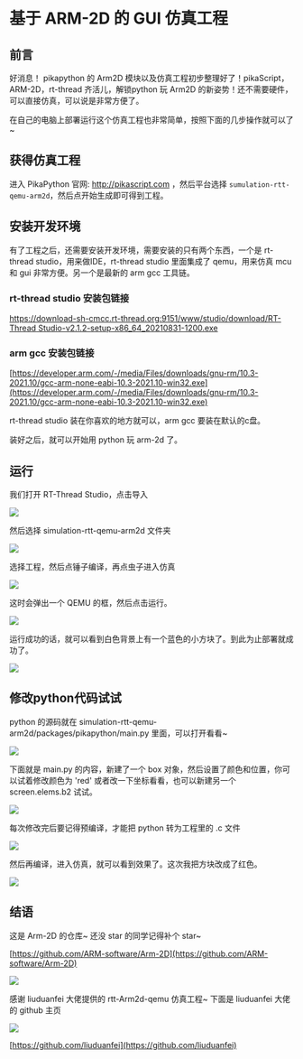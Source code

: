 # 基于 ARM-2D 的 GUI 仿真工程

## 前言


好消息！ pikapython 的 Arm2D 模块以及仿真工程初步整理好了！pikaScript，ARM-2D，rt-thread 齐活儿，解锁python 玩 Arm2D 的新姿势！还不需要硬件，可以直接仿真，可以说是非常方便了。


在自己的电脑上部署运行这个仿真工程也非常简单，按照下面的几步操作就可以了~
## 获得仿真工程

进入 PikaPython 官网: http://pikascript.com ，然后平台选择 `sumulation-rtt-qemu-arm2d`，然后点开始生成即可得到工程。

## 安装开发环境


有了工程之后，还需要安装开发环境，需要安装的只有两个东西，一个是 rt-thread studio，用来做IDE，rt-thread studio 里面集成了 qemu，用来仿真 mcu 和 gui 非常方便。另一个是最新的 arm gcc 工具链。


### rt-thread studio 安装包链接


[https://download-sh-cmcc.rt-thread.org:9151/www/studio/download/RT-Thread Studio-v2.1.2-setup-x86_64_20210831-1200.exe](https://download-sh-cmcc.rt-thread.org:9151/www/studio/download/RT-Thread%20Studio-v2.1.2-setup-x86_64_20210831-1200.exe)


### arm gcc 安装包链接


[https://developer.arm.com/-/media/Files/downloads/gnu-rm/10.3-2021.10/gcc-arm-none-eabi-10.3-2021.10-win32.exe](https://developer.arm.com/-/media/Files/downloads/gnu-rm/10.3-2021.10/gcc-arm-none-eabi-10.3-2021.10-win32.exe)


rt-thread studio 装在你喜欢的地方就可以，arm gcc 要装在默认的c盘。


装好之后，就可以开始用 python 玩 arm-2d 了。


## 运行


我们打开 RT-Thread Studio，点击导入


![](assets/139679061-2e3b2ea0-8e9a-44c9-9a0f-6f40d82a0208.png)


然后选择 simulation-rtt-qemu-arm2d 文件夹


![](assets/139679380-3a45f426-e575-4142-b5f1-76439c7efc38.png)


选择工程，然后点锤子编译，再点虫子进入仿真


![](assets/139679532-e19ed911-c7f4-4840-a5e3-f5b66905a62f.png)


这时会弹出一个 QEMU 的框，然后点击运行。


![](assets/139679756-cb099fc9-c3e9-4b76-9037-38392350530b.png)


运行成功的话，就可以看到白色背景上有一个蓝色的小方块了。到此为止部署就成功了。


![](assets/139679797-3ce8f253-beb9-480f-90ee-1844500a77ab.png)


## 修改python代码试试


python 的源码就在 simulation-rtt-qemu-arm2d/packages/pikapython/main.py 里面，可以打开看看~


![](assets/139679915-45d1362e-7066-4829-ae83-b4bbc5d0aaa0.png)


下面就是 main.py 的内容，新建了一个 box 对象，然后设置了颜色和位置，你可以试着修改颜色为 'red' 或者改一下坐标看看，也可以新建另一个 screen.elems.b2 试试。


![](assets/139680125-11ff47b3-e75e-47f4-8dd7-5b310c5be16c.png)


每次修改完后要记得预编译，才能把 python 转为工程里的 .c 文件


![](assets/139680376-b9681759-971a-43f7-9282-ee0e35a367a5.png)


然后再编译，进入仿真，就可以看到效果了。这次我把方块改成了红色。


![](assets/139680521-20f83ee3-2163-4649-ad23-ae73b77f482e.png)


## 结语


这是 Arm-2D 的仓库~ 还没 star 的同学记得补个 star~

[https://github.com/ARM-software/Arm-2D](https://github.com/ARM-software/Arm-2D)


![](assets/139681272-73a1a8c2-2889-4dab-bd05-7174cb14334c.png)


感谢 liuduanfei 大佬提供的 rtt-Arm2d-qemu 仿真工程~ 下面是 liuduanfei 大佬的 github 主页


![](assets/139681543-99a64e9b-eb10-4c8e-bbe3-e8170c85385a.png)


[https://github.com/liuduanfei](https://github.com/liuduanfei)

